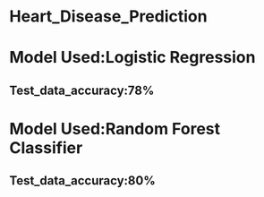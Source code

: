 # Heart_Disease_Prediction
<h1>Model Used:Logistic Regression</h1>
<h2>Test_data_accuracy:78%</h2>

<h1>Model Used:Random Forest Classifier</h1>
<h2>Test_data_accuracy:80%</h2>
